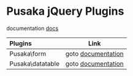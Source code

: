 # Pusaka jQuery Plugins

documentation [docs](https://tomrichard.github.io/pusaka-jquery/)

| Plugins 		   | Link 				 |
|:-----------------|---------------------|
| Pusaka\form      | goto [documentation](https://tomrichard.github.io/pusaka-jquery/form) |
| Pusaka\datatable | goto [documentation](https://tomrichard.github.io/pusaka-jquery/datatable) |
